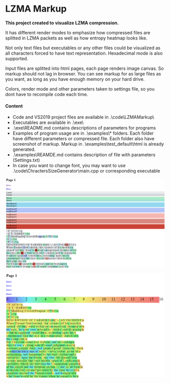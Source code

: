 # LZMA Markup

**This project created to visualize LZMA compression.**

It has different render modes to emphasize how compressed files are splitted in LZMA packets as well as how entropy heatmap looks like.

Not only text files but executables or any other files could be visualized as all characters forced to have text representation. Hexadecimal mode is also supported.

Input files are splitted into html pages, each page renders image canvas. So markup should not lag in browser. You can see markup for as large files as you want, as long as you have enough memory on your hard drive.

Colors, render mode and other parameters taken to settings file, so you dont have to recompile code each time.

#### Content
- Code and VS2019 project files are available in .\code\LZMAMarkup\
- Executables are available in .\exe\
- .\exe\README.md contains descriptions of parameters for programs
- Examples of program usage are in .\examples\\* folders. Each folder have different parameters or compressed file. Each folder also have screenshot of markup. Markup in .\examples\test_default\html is already generated.
- .\examples\REAMDE.md contains description of file with parameters (Settings.txt)
- In case you want to change font, you may want to use .\code\ChractersSizeGenerator\main.cpp or corresponding executable

![Example 1. LZMA packet blocks](examples\test_default\screen.png)

![Example 2. Entropy heatmap](examples\book1_entropy\screen.png)
